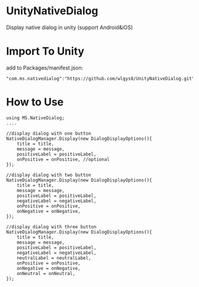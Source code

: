 # UnityNativeDialog
 Display native dialog in unity (support Android&iOS) 

# Import To Unity

add to Packages/manifest.json:

    "com.ms.nativedialog":"https://github.com/wlgys8/UnityNativeDialog.git" 

# How to Use

    using MS.NativeDialog;
    ....

    //display dialog with one button
    NativeDialogManager.Display(new DialogDisplayOptions(){
        title = title,
        message = message,
        positiveLabel = positiveLabel,
        onPositive = onPositive, //optional
    });
    
    //display dialog with two button
    NativeDialogManager.Display(new DialogDisplayOptions(){
        title = title,
        message = message,
        positiveLabel = positiveLabel,
        negativeLabel = negativeLabel,
        onPositive = onPositive,
        onNegative = onNegative,
    });

    //display dialog with three button
    NativeDialogManager.Display(new DialogDisplayOptions(){
        title = title,
        message = message,
        positiveLabel = positiveLabel,
        negativeLabel = negativeLabel,
        neutralLabel = neutralLabel,
        onPositive = onPositive,
        onNegative = onNegative,
        onNeutral = onNeutral,
    });
